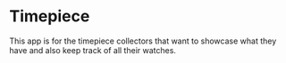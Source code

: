 # Timepiece

This app is for the timepiece collectors that want to showcase what they have and also keep track of all their watches.  
